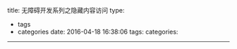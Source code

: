 title: 无障碍开发系列之隐藏内容访问
type:
  - tags
  - categories
date: 2016-04-18 16:38:06
tags:
categories:
---
